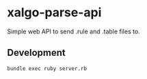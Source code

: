 # xalgo-parse-api

Simple web API to send .rule and .table files to.

## Development

```
bundle exec ruby server.rb
```
